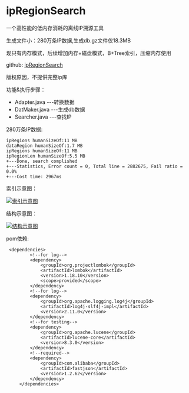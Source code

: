 # ipRegionSearch
一个高性能的低内存消耗的离线IP溯源工具

生成文件小：280万条IP数据,生成db.gz文件仅18.3MB

现只有内存模式，后续增加内存+磁盘模式，B+Tree索引，压缩内存使用

github: [ipRegionSearch](https://github.com/zhongyueming1121/ipRegionSearch "ipRegionSearch")

版权原因，不提供完整ip库

功能&执行步骤：
 - Adapter.java ---转换数据
 - DatMaker.java ---生成db数据
 - Searcher.java ---查找IP

280万条IP数据:
```$xslt
ipRegions humanSizeOf:11 MB
dataRegion humanSizeOf:1.7 MB
ipRegions humanSizeOf:11 MB
ipRegionLen humanSizeOf:5.5 MB
+---Done, search complished
+---Statistics, Error count = 0, Total line = 2882675, Fail ratio = 0.0%
+---Cost time: 2967ms
```

索引示意图：

[![索引示意图](https://github.com/zhongyueming1121/ipRegionSearch/blob/master/doc/indexing01.png "索引示意图")](https://github.com/zhongyueming1121/ipRegionSearch/blob/master/doc/indexing01.png "索引示意图")


结构示意图：

[![结构示意图](https://github.com/zhongyueming1121/ipRegionSearch/blob/master/doc/ipsearch.png "结构示意图")](https://github.com/zhongyueming1121/ipRegionSearch/blob/master/doc/ipsearch.png "结构示意图")


pom依赖: 
```$xslt
 <dependencies>
         <!--for log-->
         <dependency>
             <groupId>org.projectlombok</groupId>
             <artifactId>lombok</artifactId>
             <version>1.18.10</version>
             <scope>provided</scope>
         </dependency>
         <!--for log-->
         <dependency>
             <groupId>org.apache.logging.log4j</groupId>
             <artifactId>log4j-slf4j-impl</artifactId>
             <version>2.11.0</version>
         </dependency>
         <!--for testing-->
         <dependency>
             <groupId>org.apache.lucene</groupId>
             <artifactId>lucene-core</artifactId>
             <version>8.3.0</version>
         </dependency>
         <!--required-->
         <dependency>
             <groupId>com.alibaba</groupId>
             <artifactId>fastjson</artifactId>
             <version>1.2.62</version>
         </dependency>
     </dependencies>
```
